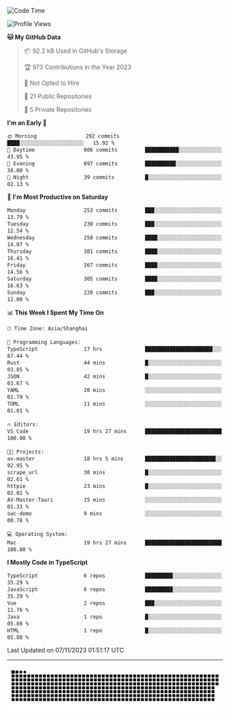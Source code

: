 <!--
<picture>
  <source
    srcset="https://github-readme-stats.vercel.app/api?username=kevinxft&show_icons=true&theme=dark"
    media="(prefers-color-scheme: dark)"
  />
  <source
    srcset="https://github-readme-stats.vercel.app/api?username=kevinxft&show_icons=true"
    media="(prefers-color-scheme: light), (prefers-color-scheme: no-preference)"
  />
  <img src="https://github-readme-stats.vercel.app/api?username=kevinxft&show_icons=true" />
</picture>
-->

<!--START_SECTION:waka-->
![Code Time](http://img.shields.io/badge/Code%20Time-1%2C305%20hrs%2047%20mins-blue)

![Profile Views](http://img.shields.io/badge/Profile%20Views-0-blue)

**🐱 My GitHub Data** 

> 📦 92.2 kB Used in GitHub's Storage 
 > 
> 🏆 973 Contributions in the Year 2023
 > 
> 🚫 Not Opted to Hire
 > 
> 📜 21 Public Repositories 
 > 
> 🔑 5 Private Repositories 
 > 
**I'm an Early 🐤** 

```text
🌞 Morning                292 commits         ████░░░░░░░░░░░░░░░░░░░░░   15.92 % 
🌆 Daytime                806 commits         ███████████░░░░░░░░░░░░░░   43.95 % 
🌃 Evening                697 commits         ██████████░░░░░░░░░░░░░░░   38.00 % 
🌙 Night                  39 commits          █░░░░░░░░░░░░░░░░░░░░░░░░   02.13 % 
```
📅 **I'm Most Productive on Saturday** 

```text
Monday                   253 commits         ███░░░░░░░░░░░░░░░░░░░░░░   13.79 % 
Tuesday                  230 commits         ███░░░░░░░░░░░░░░░░░░░░░░   12.54 % 
Wednesday                258 commits         ████░░░░░░░░░░░░░░░░░░░░░   14.07 % 
Thursday                 301 commits         ████░░░░░░░░░░░░░░░░░░░░░   16.41 % 
Friday                   267 commits         ████░░░░░░░░░░░░░░░░░░░░░   14.56 % 
Saturday                 305 commits         ████░░░░░░░░░░░░░░░░░░░░░   16.63 % 
Sunday                   220 commits         ███░░░░░░░░░░░░░░░░░░░░░░   12.00 % 
```


📊 **This Week I Spent My Time On** 

```text
🕑︎ Time Zone: Asia/Shanghai

💬 Programming Languages: 
TypeScript               17 hrs              ██████████████████████░░░   87.44 % 
Rust                     44 mins             █░░░░░░░░░░░░░░░░░░░░░░░░   03.85 % 
JSON                     42 mins             █░░░░░░░░░░░░░░░░░░░░░░░░   03.67 % 
YAML                     20 mins             ░░░░░░░░░░░░░░░░░░░░░░░░░   01.79 % 
TOML                     11 mins             ░░░░░░░░░░░░░░░░░░░░░░░░░   01.01 % 

🔥 Editors: 
VS Code                  19 hrs 27 mins      █████████████████████████   100.00 % 

🐱‍💻 Projects: 
av-master                18 hrs 5 mins       ███████████████████████░░   92.95 % 
scrape_url               30 mins             █░░░░░░░░░░░░░░░░░░░░░░░░   02.61 % 
httpie                   23 mins             █░░░░░░░░░░░░░░░░░░░░░░░░   02.01 % 
AV-Master-Tauri          15 mins             ░░░░░░░░░░░░░░░░░░░░░░░░░   01.33 % 
swc-demo                 9 mins              ░░░░░░░░░░░░░░░░░░░░░░░░░   00.78 % 

💻 Operating System: 
Mac                      19 hrs 27 mins      █████████████████████████   100.00 % 
```

**I Mostly Code in TypeScript** 

```text
TypeScript               6 repos             █████████░░░░░░░░░░░░░░░░   35.29 % 
JavaScript               6 repos             █████████░░░░░░░░░░░░░░░░   35.29 % 
Vue                      2 repos             ███░░░░░░░░░░░░░░░░░░░░░░   11.76 % 
Java                     1 repo              █░░░░░░░░░░░░░░░░░░░░░░░░   05.88 % 
HTML                     1 repo              █░░░░░░░░░░░░░░░░░░░░░░░░   05.88 % 
```




 Last Updated on 07/11/2023 01:51:17 UTC
<!--END_SECTION:waka-->

---

<picture>
  <source media="(prefers-color-scheme: dark)" srcset="https://raw.githubusercontent.com/kevinxft/kevinxft/output/github-contribution-grid-snake-dark.svg">
  <source media="(prefers-color-scheme: light)" srcset="https://raw.githubusercontent.com/kevinxft/kevinxft/output/github-contribution-grid-snake.svg">
  <img alt="github contribution grid snake animation" src="https://raw.githubusercontent.com/kevinxft/kevinxft/output/github-contribution-grid-snake.svg">
</picture>